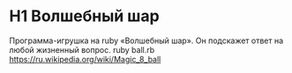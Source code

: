 # H1 Волшебный шар

Программа-игрушка на ruby «Волшебный шар». Он подскажет ответ на любой жизненный вопрос.
ruby ball.rb
https://ru.wikipedia.org/wiki/Magic_8_ball
